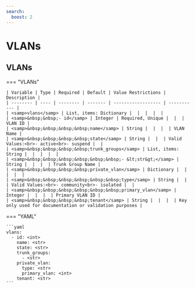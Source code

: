 ```yaml
---
search:
  boost: 2
---
```


# VLANs
## VLANs

=== "VLANs"


    | Variable | Type | Required | Default | Value Restrictions | Description |
    | -------- | ---- | -------- | ------- | ------------------ | ----------- |
    | <samp>vlans</samp> | List, items: Dictionary |  |  |  |  |
    | <samp>&nbsp;&nbsp;- id</samp> | Integer | Required, Unique |  |  | VLAN ID |
    | <samp>&nbsp;&nbsp;&nbsp;&nbsp;name</samp> | String |  |  |  | VLAN Name |
    | <samp>&nbsp;&nbsp;&nbsp;&nbsp;state</samp> | String |  |  | Valid Values:<br>- active<br>- suspend |  |
    | <samp>&nbsp;&nbsp;&nbsp;&nbsp;trunk_groups</samp> | List, items: String |  |  |  |  |
    | <samp>&nbsp;&nbsp;&nbsp;&nbsp;&nbsp;&nbsp;- &lt;str&gt;</samp> | String |  |  |  | Trunk Group Name |
    | <samp>&nbsp;&nbsp;&nbsp;&nbsp;private_vlan</samp> | Dictionary |  |  |  |  |
    | <samp>&nbsp;&nbsp;&nbsp;&nbsp;&nbsp;&nbsp;type</samp> | String |  |  | Valid Values:<br>- community<br>- isolated |  |
    | <samp>&nbsp;&nbsp;&nbsp;&nbsp;&nbsp;&nbsp;primary_vlan</samp> | Integer |  |  |  | Primary VLAN ID |
    | <samp>&nbsp;&nbsp;&nbsp;&nbsp;tenant</samp> | String |  |  |  | Key only used for documentation or validation purposes |

=== "YAML"

    ```yaml
    vlans:
      - id: <int>
        name: <str>
        state: <str>
        trunk_groups:
          - <str>
        private_vlan:
          type: <str>
          primary_vlan: <int>
        tenant: <str>
    ```
